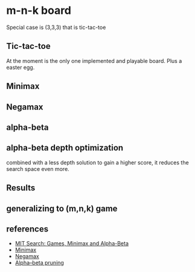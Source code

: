 # m-n-k board

Special case is (3,3,3) that is tic-tac-toe


## Tic-tac-toe

At the moment is the only one implemented and playable board. Plus a easter egg.


## Minimax


## Negamax


## alpha-beta


## alpha-beta depth optimization

combined with a less depth solution to gain a higher score, it reduces the search space even more.


## Results


## generalizing to (m,n,k) game


## references

- [MIT Search: Games, Minimax and Alpha-Beta](https://www.youtube.com/watch?v=STjW3eH0Cik)
- [Minimax](https://en.wikipedia.org/wiki/Minimax)
- [Negamax](https://en.wikipedia.org/wiki/Negamax)
- [Alpha–beta pruning](https://en.wikipedia.org/wiki/Alpha%E2%80%93beta_pruning)